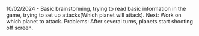 10/02/2024 - Basic brainstorming, trying to read basic information in the game, trying to set up attacks(Which planet will attack). Next: Work on which planet to attack. Problems: After several turns, planets start shooting off screen.
